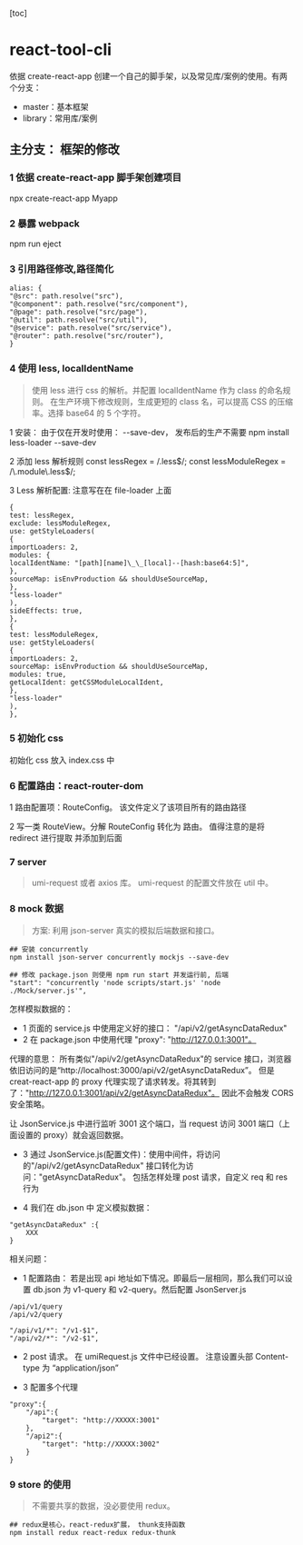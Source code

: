 [toc]

# react-tool-cli

依据 create-react-app 创建一个自己的脚手架，以及常见库/案例的使用。有两个分支：

- master：基本框架
- library：常用库/案例

## 主分支： 框架的修改

### 1 依据 create-react-app 脚手架创建项目

npx create-react-app Myapp

### 2 暴露 webpack

npm run eject

### 3 引用路径修改,路径简化

```
alias: {
"@src": path.resolve("src"),
"@component": path.resolve("src/component"),
"@page": path.resolve("src/page"),
"@util": path.resolve("src/util"),
"@service": path.resolve("src/service"),
"@router": path.resolve("src/router"),
}
```

### 4 使用 less, localIdentName

> 使用 less 进行 css 的解析。并配置 localIdentName 作为 class 的命名规则。 在生产环境下修改规则，生成更短的 class 名，可以提高 CSS 的压缩率。选择 base64 的 5 个字符。

1 安装： 由于仅在开发时使用： --save-dev， 发布后的生产不需要
npm install less-loader --save-dev

2 添加 less 解析规则
const lessRegex = /\.less$/;
const lessModuleRegex = /\.module\.less$/;

3 Less 解析配置: 注意写在在 file-loader 上面

```
{
test: lessRegex,
exclude: lessModuleRegex,
use: getStyleLoaders(
{
importLoaders: 2,
modules: {
localIdentName: "[path][name]\_\_[local]--[hash:base64:5]",
},
sourceMap: isEnvProduction && shouldUseSourceMap,
},
"less-loader"
),
sideEffects: true,
},
{
test: lessModuleRegex,
use: getStyleLoaders(
{
importLoaders: 2,
sourceMap: isEnvProduction && shouldUseSourceMap,
modules: true,
getLocalIdent: getCSSModuleLocalIdent,
},
"less-loader"
),
},
```

### 5 初始化 css

初始化 css 放入 index.css 中

### 6 配置路由：react-router-dom

1 路由配置项：RouteConfig。 该文件定义了该项目所有的路由路径

2 写一类 RouteView。分解 RouteConfig 转化为 路由。 值得注意的是将 redirect 进行提取 并添加到后面

### 7 server

> umi-request 或者 axios 库。 umi-request 的配置文件放在 util 中。

### 8 mock 数据

> 方案: 利用 json-server 真实的模拟后端数据和接口。

```
## 安装 concurrently
npm install json-server concurrently mockjs --save-dev

## 修改 package.json 则使用 npm run start 并发运行前, 后端
"start": "concurrently 'node scripts/start.js' 'node ./Mock/server.js'",
```

怎样模拟数据的：

- 1 页面的 service.js 中使用定义好的接口： "/api/v2/getAsyncDataRedux"
- 2 在 package.json 中使用代理 "proxy": "http://127.0.0.1:3001"。

代理的意思： 所有类似"/api/v2/getAsyncDataRedux"的 service 接口，浏览器依旧访问的是“http://localhost:3000/api/v2/getAsyncDataRedux”。 但是 creat-react-app 的 proxy 代理实现了请求转发。将其转到了："http://127.0.0.1:3001/api/v2/getAsyncDataRedux"。 因此不会触发 CORS 安全策略。

让 JsonService.js 中进行监听 3001 这个端口，当 request 访问 3001 端口（上面设置的 proxy）就会返回数据。

- 3 通过 JsonService.js(配置文件)：使用中间件，将访问的"/api/v2/getAsyncDataRedux" 接口转化为访问："getAsyncDataRedux"。 包括怎样处理 post 请求，自定义 req 和 res 行为

- 4 我们在 db.json 中 定义模拟数据：

```
"getAsyncDataRedux" :{
	XXX
}
```

相关问题：

- 1 配置路由： 若是出现 api 地址如下情况。即最后一层相同，那么我们可以设置 db.json 为 v1-query 和 v2-query。然后配置 JsonServer.js

```
/api/v1/query
/api/v2/query
```

```
"/api/v1/*": "/v1-$1",
"/api/v2/*": "/v2-$1",
```

- 2 post 请求。 在 umiRequest.js 文件中已经设置。 注意设置头部 Content-type 为 “application/json”

- 3 配置多个代理

```
"proxy":{
	"/api":{
		"target": "http://XXXXX:3001"
	},
	"/api2":{
		"target": "http://XXXXX:3002"
	}
}
```

### 9 store 的使用

> 不需要共享的数据，没必要使用 redux。

```
## redux是核心，react-redux扩展， thunk支持函数
npm install redux react-redux redux-thunk
```
